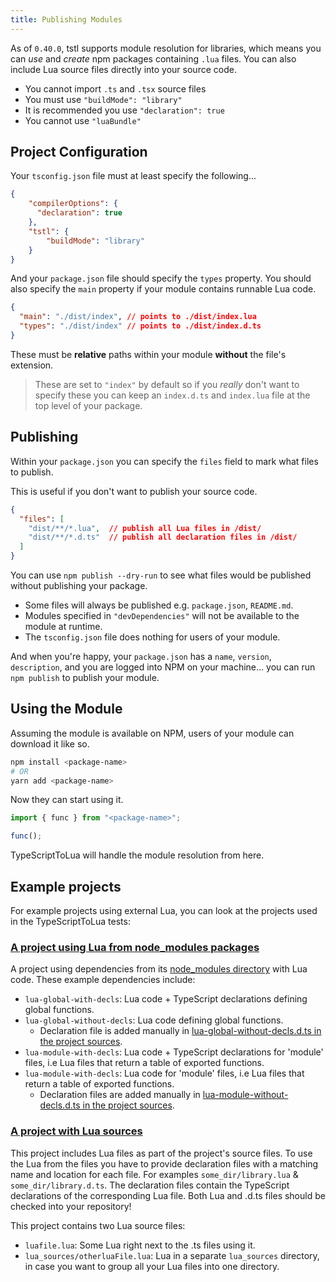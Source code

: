 ```yaml
---
title: Publishing Modules
---
```


As of `0.40.0`, tstl supports module resolution for libraries, which means you can _use_ and _create_ npm packages containing `.lua` files. You can also include Lua source files directly into your source code.

- You cannot import `.ts` and `.tsx` source files
- You must use `"buildMode": "library"`
- It is recommended you use `"declaration": true`
- You cannot use `"luaBundle"`

## Project Configuration

Your `tsconfig.json` file must at least specify the following...

```json title=tsconfig.json
{
    "compilerOptions": {
      "declaration": true
    },
    "tstl": {
        "buildMode": "library"
    }
}
```

And your `package.json` file should specify the `types` property. You should also specify the `main` property if your module contains runnable Lua code.

```json title=package.json
{
  "main": "./dist/index", // points to ./dist/index.lua
  "types": "./dist/index" // points to ./dist/index.d.ts
}
```

These must be __relative__ paths within your module __without__ the file's extension.

> These are set to `"index"` by default so if you _really_ don't want to specify these you can keep an `index.d.ts` and `index.lua` file at the top level of your package.

## Publishing

Within your `package.json` you can specify the `files` field to mark what files to publish.

This is useful if you don't want to publish your source code.

```json title=package.json
{
  "files": [
    "dist/**/*.lua",  // publish all Lua files in /dist/
    "dist/**/*.d.ts"  // publish all declaration files in /dist/
  ]
}
```

You can use `npm publish --dry-run` to see what files would be published without publishing your package.

- Some files will always be published e.g. `package.json`, `README.md`.
- Modules specified in `"devDependencies"` will not be available to the module at runtime.
- The `tsconfig.json` file does nothing for users of your module.

And when you're happy, your `package.json` has a `name`, `version`, `description`, and you are logged into NPM on your machine... you can run `npm publish` to publish your module.

## Using the Module

Assuming the module is available on NPM, users of your module can download it like so.

```bash
npm install <package-name>
# OR
yarn add <package-name>
```

Now they can start using it.

```ts title=example.ts
import { func } from "<package-name>";

func();
```

TypeScriptToLua will handle the module resolution from here.

## Example projects

For example projects using external Lua, you can look at the projects used in the TypeScriptToLua tests:

### [A project using Lua from node_modules packages](https://github.com/TypeScriptToLua/TypeScriptToLua/tree/master/test/transpile/module-resolution/project-with-node-modules)

A project using dependencies from its [node_modules directory](https://github.com/TypeScriptToLua/TypeScriptToLua/tree/master/test/transpile/module-resolution/project-with-node-modules/node_modules) with Lua code. These example dependencies include:

- `lua-global-with-decls`: Lua code + TypeScript declarations defining global functions.
- `lua-global-without-decls`: Lua code defining global functions.
  - Declaration file is added manually in [lua-global-without-decls.d.ts in the project sources](https://github.com/TypeScriptToLua/TypeScriptToLua/tree/master/test/transpile/module-resolution/project-with-node-modules).
- `lua-module-with-decls`: Lua code + TypeScript declarations for 'module' files, i.e Lua files that return a table of exported functions.
- `lua-module-with-decls`: Lua code for 'module' files, i.e Lua files that return a table of exported functions.
  - Declaration files are added manually in [lua-module-without-decls.d.ts in the project sources](https://github.com/TypeScriptToLua/TypeScriptToLua/tree/master/test/transpile/module-resolution/project-with-node-modules).

### [A project with Lua sources](https://github.com/TypeScriptToLua/TypeScriptToLua/tree/master/test/transpile/module-resolution/project-with-lua-sources)

This project includes Lua files as part of the project's source files. To use the Lua from the files you have to provide declaration files with a matching name and location for each file. For examples `some_dir/library.lua` & `some_dir/library.d.ts`. The declaration files contain the TypeScript declarations of the corresponding Lua file. Both Lua and .d.ts files should be checked into your repository!

This project contains two Lua source files:

- `luafile.lua`: Some Lua right next to the .ts files using it.
- `lua_sources/otherluaFile.lua`: Lua in a separate `lua_sources` directory, in case you want to group all your Lua files into one directory.
